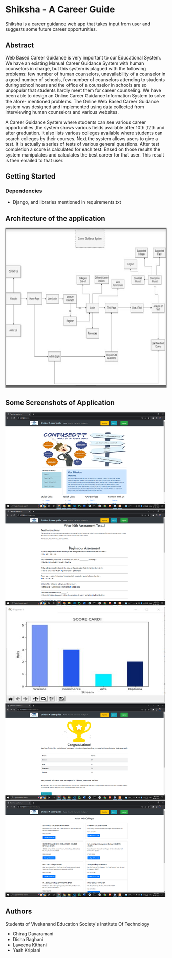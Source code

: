# Shiksha - A Career Guide

Shiksha is a career guidance web app that takes input from user and suggests some future career opportunities.

## Abstract

Web Based Career Guidance is very important to our Educational System. We have an existing Manual Career Guidance System with human counselors in charge, but this system is plagued with the following problems: few number of human counselors, unavailability of a counselor in a good number of schools, few number of counselors attending to students during school hours and the office of a counselor in schools are so unpopular that students hardly meet them for career counseling. We have been able to design an Online Career Guidance Information System to solve the afore- mentioned problems. The Online Web Based Career Guidance system was designed and implemented using data collected from interviewing human counselors and various websites.


A Career Guidance System where students can see various career opportunities ,the system shows various fields available after 10th ,12th and after graduation. It also lists various colleges available where students can search colleges by their courses. Next the system allows users to give a test. It is actually a series of tests of various general questions. After test completion a score is calculated for each test. Based on those results the system manipulates and calculates the best career for that user. This result is then emailed to that user.


## Getting Started

### Dependencies

* Django, and libraries mentioned in requirements.txt

## Architecture of the application

<div>
<img src="https://github.com/chiragdayaramani/CareerGuidanceNew/blob/master/Screenshots/architecture.JPG" width="900" height="500" />
</div>

## Some Screenshots of Application

<div>
<img src="https://github.com/chiragdayaramani/CareerGuidanceNew/blob/master/Screenshots/Screenshot3.png" width="500" height="300" />
<img src="https://github.com/chiragdayaramani/CareerGuidanceNew/blob/master/Screenshots/Screenshot2.png" width="500" height="300" />
<img src="https://github.com/chiragdayaramani/CareerGuidanceNew/blob/master/Screenshots/graph.JPG" width="500" height="300" />
<img src="https://github.com/chiragdayaramani/CareerGuidanceNew/blob/master/Screenshots/Screenshot1.png" width="500" height="300" />
<img src="https://github.com/chiragdayaramani/CareerGuidanceNew/blob/master/Screenshots/Screenshot4.png" width="500" height="300" />
</div>

## Authors

Students of Vivekanand Education Society's Institute Of Technology

* Chirag Dayaramani
* Disha Raghani
* Laveena Kithani
* Yash Kriplani 


